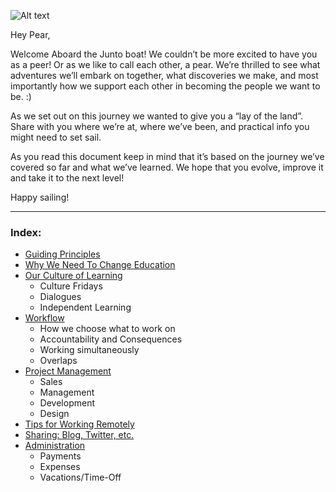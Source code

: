 ![Alt text](http://www.juntostudio.com/logo-square-75.png)

Hey Pear,

Welcome Aboard the Junto boat! We couldn’t be more excited to have you as a peer!
Or as we like to call each other, a pear. We’re thrilled to see what adventures
we’ll embark on together, what discoveries we make, and most importantly how we
support each other in becoming the people we want to be. :)

As we set out on this journey we wanted to give you a “lay of the land”. Share
with you where we’re at, where we’ve been, and practical info you might need to
set sail.

As you read this document keep in mind that it’s based on the journey we’ve
covered so far and what we’ve learned. We hope that you evolve, improve it and
take it to the next level!

Happy sailing!

---

### Index:

- [Guiding Principles](/content/guiding-principles.md)
- [Why We Need To Change Education](/content/education.md)
- [Our Culture of Learning](/content/learning.md)
  * Culture Fridays
  * Dialogues
  * Independent Learning
- [Workflow](/content/workflow.md)
  * How we choose what to work on
  * Accountability and Consequences
  * Working simultaneously
  * Overlaps
- [Project Management](/content/projects.md)
  * Sales
  * Management
  * Development
  * Design
- [Tips for Working Remotely](/content/remote.md)
- [Sharing: Blog, Twitter, etc.](/content/sharing.md)
- [Administration](/content/admin.md)
  * Payments
  * Expenses
  * Vacations/Time-Off
